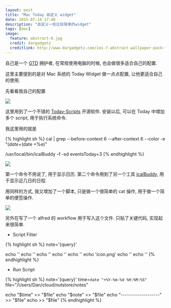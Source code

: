 ```yaml
---
layout: post
title: "Mac Today 自定义 widget"
date: 2015-07-14 17:48
description: "自定义一些比较简单的widget"
tags: [mac]
image:
  feature: abstract-6.jpg
  credit: dargadgetz
  creditlink: http://www.dargadgetz.com/ios-7-abstract-wallpaper-pack-for-iphone-5-and-ipod-touch-retina/
---
```


自己是一个 [GTD](https://zh.wikipedia.org/wiki/GTD) 拥护者, 在常规使用电脑的时候, 也会做很多适合自己的配置.

这里主要提到的是对 Mac 系统的 Today Widget 做一点点配置, 让他更适合自己的使用.

先看看我自己的配置

<img src="{{ site.cdn }}/files/2015/07/widget-01.png{{ site.img }}">

这里用到了一个不错的 [Today-Scripts](https://github.com/SamRothCA/Today-Scripts) 开源软件. 安装以后, 可以在 Today 中增加多个 script, 用于执行系统命令.

我这里用的就是 

{% highlight sh %}
cal | grep --before-context 6 --after-context 6 --color -e "$(date +%e)" -e "^$(date +%e)"

/usr/local/bin/icalBuddy -f -sd eventsToday+3
{% endhighlight %}

<img src="{{ site.cdn }}/files/2015/07/widget-02.png{{ site.img }}">

第一个命令不用说了, 用于显示日历. 第二个命令用到了另一个工具 [icalBuddy](http://hasseg.org/icalBuddy/), 用于显示近几日的日程.

用同样的方式, 我又增加了一个脚本, 只是做一个很简单的 cat 操作, 用于做一个简单的便签操作.

<img src="{{ site.cdn }}/files/2015/07/widget-03.png{{ site.img }}">

另外在写了一个 alfred 的 workflow 用于写入这个文件. 只贴了关键代码, 实现起来很简单.

* Script Filter

{% highlight sh %}
note='{query}'

echo '<?xml version="1.0"?>'
echo '<items>'
echo '<item uid="'$time'" arg="'$note'">'
    echo '<title>Add note "'$note'"</title>'
    echo '<subtitle></subtitle>'
    echo '<icon>icon.png</icon>'
echo '</item>'
echo '</items>'
{% endhighlight %}

* Run Script

{% highlight sh %}
note='{query}'
time=`date "+%Y-%m-%d %H:%M:%S"`
file="/Users/Dan/cloud/nutstore/notes"

echo "$time" >> "$file"
echo "$note" >> "$file"
echo "-------------------"  >> "$file"
echo >> "$file"
{% endhighlight %}


